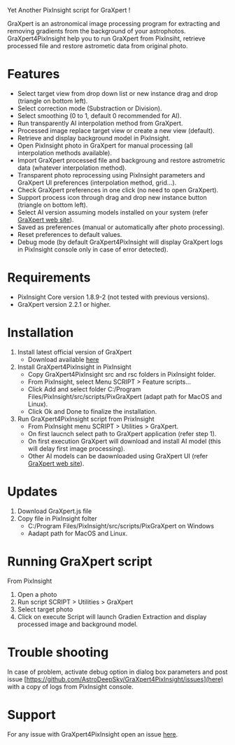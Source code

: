 Yet Another PixInsight script for GraXpert !

GraXpert is an astronomical image processing program for extracting and removing gradients from the background of your astrophotos.
GraXpert4PixInsight help you to run GraXpert from PixInsiht, retrieve processed file and restore astrometic data from original photo.

# Features
- Select target view from drop down list or new instance drag and drop (triangle on bottom left).
- Select correction mode (Substraction or Division).
- Select smoothing (0 to 1, default 0 recommended for AI).
- Run transparently AI interpolation method from GraXpert.
- Processed image replace target view or create a new view (default).
- Retrieve and display background model in PixInsight.
- Open PixInsight photo in GraXpert for manual processing (all interpolation methods available).
- Import GraXpert processed file and backgroung and restore astrometric data (whatever interpolation method).
- Transparent photo reprocessing using PixInsight parameters and GraXpert UI preferences (interpolation method, grid...). 
- Check GraXpert preferences in one click (no need to open GraXpert).
- Support process icon through drag and drop new instance button (triangle on bottom left).
- Select AI version assuming models installed on your system (refer [GraXpert web site](https://www.graxpert.com/)).
- Saved as preferences (manual or automatically after photo processing).
- Reset preferences to default values.
- Debug mode (by default GraXpert4PixInsight will display GraXpert logs in PixInsight console only in case of error detected).

# Requirements
- PixInsight Core version 1.8.9-2 (not tested with previous versions).
- GraXpert version 2.2.1 or higher.

# Installation
1. Install latest official version of GraXpert
	- Download available [here](https://github.com/Steffenhir/GraXpert/releases/latest)
2. Install GraXpert4PixInsight in PixInsight
	- Copy GraXpert4PixInsight src and rsc folders in PixInsight folder.
	- From PixInsight, select Menu SCRIPT > Feature scripts…
	- Click Add and select folder C:/Program Files/PixInsight/src/scripts/PixGraXpert (adapt path for MacOS and Linux).
	- Click Ok and Done to finalize the installation.
3. Run GraXpert4PixInsight script from PrixInsight
	- From PixInsight menu SCRIPT > Utilities > GraXpert.
	- On first laucnch select path to GraXpert application (refer step 1).
	- On first execution GraXpert will download and install AI model (this will delay first image processing).
	- Other AI models can be daownloaded using GraXpert UI (refer [GraXpert web site](https://www.graxpert.com/)).

# Updates
1. Download GraXpert.js file
2. Copy file in PixInsight folter
	- C:/Program Files/PixInsight/src/scripts/PixGraXpert on Windows
	- Aadapt path for MacOS and Linux.

# Running GraXpert script
From PixInsight
1. Open a photo
2. Run script SCRIPT > Utilities > GraXpert
3. Select target photo
4. Click on execute
Script will launch Gradien Extraction and display processed image and background model.

# Trouble shooting
In case of problem, activate debug option in dialog box parameters and post issue [https://github.com/AstroDeepSky/GraXpert4PixInsight/issues](here) with a copy of logs from PixInsight console.

# Support
For any issue with GraXpert4PixInsight open an issue [here](https://github.com/AstroDeepSky/GraXpert4PixInsight/issues).
